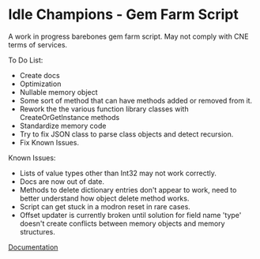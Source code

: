 # Idle Champions - Gem Farm Script

A work in progress barebones gem farm script. May not comply with CNE terms of services.

To Do List:

- Create docs
- Optimization
- Nullable memory object
- Some sort of method that can have methods added or removed from it.
- Rework the the various function library classes with CreateOrGetInstance methods
- Standardize memory code
- Try to fix JSON class to parse class objects and detect recursion.
- Fix Known Issues.

Known Issues:

- Lists of value types other than Int32 may not work correctly.
- Docs are now out of date.
- Methods to delete dictionary entries don't appear to work, need to better understand how object delete method works.
- Script can get stuck in a modron reset in rare cases.
- Offset updater is currently broken until solution for field name 'type' doesn't create conflicts between memory objects and memory structures.

[Documentation](Docs/README.md)